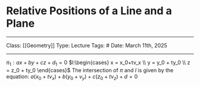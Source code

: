 # Relative Positions of a Line and a Plane
___
Class: [[Geometry]]
Type: Lecture
Tags: # 
Date: March 11th, 2025
___

$\pi_1: ax+by+cz+d_1=0$
$l:\begin{cases} x = x_0+tv_x \\ y = y_0 + ty_0 \\ z = z_0 + ty_0 \end{cases}$
The intersection of $\pi$ and $l$ is given by the equation: $a(x_0+tv_x)+b(y_0+v_y)+c(z_0+tv_z)+d=0$
